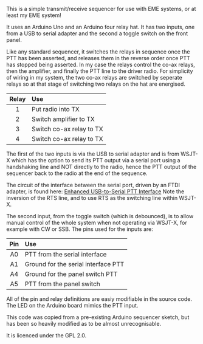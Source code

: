 This is a simple transmit/receive sequencer for use with EME systems, or at least my EME system!

It uses an Arduino Uno and an Arduino four relay hat. It has two inputs, one from a USB to serial adapter and the second a toggle switch on the front panel.

Like any standard sequencer, it switches the relays in sequence once the PTT has been asserted, and releases them in the reverse order once PTT has stopped
being asserted. In my case the relays control the co-ax relays, then the amplifier, and finally the PTT line to the driver radio. For simplicity of wiring
in my system, the two co-ax relays are switched by seperate relays so at that stage of switching two relays on the hat are energised.

| Relay | Use                      |
|:-----:|:-------------------------|
| 1     | Put radio into TX        |
| 2     | Switch amplifier to TX   |
| 3     | Switch co-ax relay to TX |
| 4     | Switch co-ax relay to TX |

The first of the two inputs is via the USB to serial adapter and is from WSJT-X which has the option to send its PTT output via a serial port using
a handshaking line and NOT directly to the radio, hence the PTT output of the sequencer back to the radio at the end of the sequence.

The circuit of the interface between the serial port, driven by an FTDI adapter, is found here:
[Enhanced USB-to-Serial PTT Interface](https://radio.g4hsk.co.uk/2020/03/01/enhanced-usb-to-serial-ptt-interface/)
Note the inversion of the RTS line, and to use RTS as the switching line within WSJT-X.

The second input, from the toggle switch (which is debounced), is to allow manual control of the whole system when not operating via WSJT-X, for
example with CW or SSB. The pins used for the inputs are:

| Pin  | Use                                 |
|:----:|:------------------------------------|
| A0   | PTT from the serial interface       |
| A1   | Ground for the serial interface PTT |
| A4   | Ground for the panel switch PTT     |
| A5   | PTT from the panel switch           |

All of the pin and relay definitions are easiy modifiable in the source code. The LED on the Arduino board mimics the PTT input.

This code was copied from a pre-existing Arduino sequencer sketch, but has been so heavily modified as to be almost unrecognisable.

It is licenced under the GPL 2.0.
